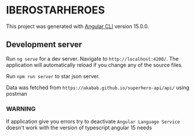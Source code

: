 # IBEROSTARHEROES

This project was generated with [Angular CLI](https://github.com/angular/angular-cli) version 15.0.0.

## Development server

Run `ng serve` for a dev server. Navigate to `http://localhost:4200/`. The application will automatically reload if you change any of the source files.

Run `npm run server` to star json server. 

Data was fetched from `https://akabab.github.io/superhero-api/api/` using postman

### WARNING

If application give you errors try to deactivate `Angular Language Service` doesn't work with the version of typescript angular 15 needs